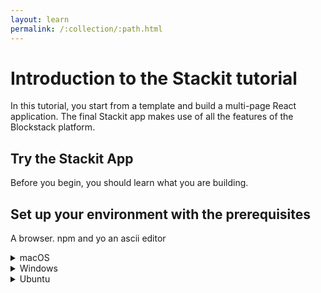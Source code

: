 ```yaml
---
layout: learn
permalink: /:collection/:path.html
---
```

# Introduction to the Stackit tutorial

In this tutorial, you start from a template and build a multi-page React application. The final Stackit app  makes use of all the features of the Blockstack platform. 

## Try the Stackit App

Before you begin, you should learn what you are building.


## Set up your environment with the prerequisites

A browser.
npm and yo
an ascii editor


<details><summary markdown='span'>macOS
</summary>

  1. A numbered
  2. list
     * With some
     * Sub bullets
</details>

<details><summary markdown='span'>Windows
</summary>

  1. A numbered
  2. list
     * With some
     * Sub bullets
</details>

<details><summary markdown='span'>Ubuntu
</summary>

  1. A numbered
  2. list
     * With some
     * Sub bullets
</details>